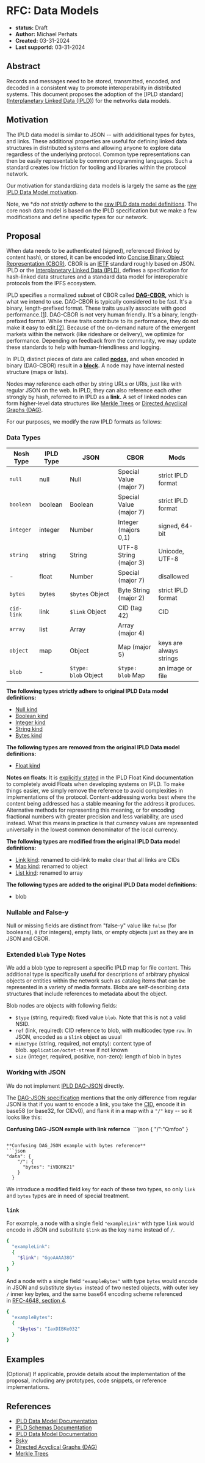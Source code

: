 # RFC: Data Models

- **status:** Draft
- **Author:** Michael Perhats
- **Created:** 03-31-2024
- **Last supportd:** 03-31-2024

## Abstract
Records and messages need to be stored, transmitted, encoded, and decoded in a consistent way to promote interoperability in distributed systems. This document proposes the adoption of the [IPLD standard]([Interplanetary Linked Data (IPLD)](https://ipld.io/docs/data-model/)) for the networks data models.

## Motivation
The IPLD data model is similar to JSON -- with addiditional types for bytes, and links. These additional properties are useful for defining linked data structures in distributed systems and allowing anyone to explore data regardless of the underlying protocol. Common type representations can then be easily representable by common programming languages. Such a standard creates low friction for tooling and libraries within the protocol network.

Our motivation for standardizing data models is largely the same as the [raw IPLD Data Model motivation](https://ipld.io/docs/data-model/#motivation). 

Note, we **do not strictly adhere* to the [raw IPLD data model definitions](https://ipld.io/docs/data-model/kinds/). The core nosh data model is based on the IPLD specification but we make a few modifications and define specific types for our network.  

## Proposal
When data needs to be authenticated (signed), referenced (linked by content hash), or stored, it can be encoded into [Concise Binary Object Representation (CBOR)](https://cbor.io/). CBOR is an [IETF](https://www.ietf.org/about/introduction/) standard roughly based on JSON. IPLD or the [Interplanetary Linked Data (IPLD)](https://ipld.io/docs/data-model/), defines a specification for hash-linked data structures and a standard data model for interoperable protocols from the IPFS ecosystem. 

IPLD specifies a normalized subset of CBOR called **[DAG-CBOR](https://ipld.io/docs/codecs/known/dag-cbor/),** which is what we intend to use. DAG-CBOR is typically considered to be fast. It's a binary, length-prefixed format. These traits usually associate with good performance.[[1](https://ipld.io/docs/codecs/known/dag-cbor/#performance)]. DAG-CBOR is not very human friendly. It's a binary, length-prefixed format. While these traits contribute to its performance, they do not make it easy to edit.[[2](https://ipld.io/docs/codecs/known/dag-cbor/#human-friendliness)]. Because of the on-demand nature of the emergent markets within the network (like rideshare or delivery), we optimize for performance. Depending on feedback from the community, we may update these standards to help with human-friendliness and logging.

In IPLD, distinct pieces of data are called **[nodes](https://ipld.io/docs/data-model/node/),** and when encoded in binary (DAG-CBOR) result in a **[block](https://ipld.io/docs/data-model/node/#nodes-vs-blocks).** A node may have internal nested structure (maps or lists). 

Nodes may reference each other by string URLs or URIs, just like with regular JSON on the web. In IPLD, they can also reference each other strongly by hash, referred to in IPLD as a **link.** A set of linked nodes can form higher-level data structures like [Merkle Trees](https://en.wikipedia.org/wiki/Merkle_tree) or [Directed Acyclical Graphs (DAG)](https://en.wikipedia.org/wiki/Directed_acyclic_graph). 

For our purposes, we modify the raw IPLD formats as follows:

### Data Types

| Nosh Type    | IPLD Type | JSON                 | CBOR                    | Mods                    |
| ------------ | --------- | -------------------- | ----------------------- | ----------------------- |
| `null`       | null      | Null                 | Special Value (major 7) | strict IPLD format      |
| `boolean`    | boolean   | Boolean              | Special Value (major 7) | strict IPLD format      |
| `integer`    | integer   | Number               | Integer (majors 0,1)    | signed, 64-bit          |
| `string`     | string    | String               | UTF-8 String (major 3)  | Unicode, UTF-8          |
| -            | float     | Number               | Special (major 7)       | disallowed              |
| `bytes`      | bytes     | `$bytes` Object      | Byte String (major 2)   | strict IPLD format      |
| `cid-link`   | link      | `$link` Object       | CID (tag 42)            | CID                     |
| `array`      | list      | Array                | Array (major 4)         |                         |
| `object`     | map       | Object               | Map (major 5)           | keys are always strings |
| `blob`       | -         | `$type: blob` Object | `$type: blob` Map       | an image or file        |

**The following types strictly adhere to original IPLD Data model definitions:**
- [Null kind](https://ipld.io/docs/data-model/kinds/#null-kind)
- [Boolean kind](https://ipld.io/docs/data-model/kinds/#boolean-kind)
- [Integer kind](https://ipld.io/docs/data-model/kinds/#integer-kind)
- [String kind](https://ipld.io/docs/data-model/kinds/#string-kind) 
- [Bytes kind](https://ipld.io/docs/data-model/kinds/#bytes-kind)

**The following types are removed from the original IPLD Data model definitions:**
- [Float kind](https://ipld.io/docs/data-model/kinds/#float-kind)


**Notes on floats**:
It is [explicitly stated](https://ipld.io/design/tricky-choices/numeric-domain/#floating-point) in the IPLD Float Kind documentation to completely avoid Floats when developing systems on IPLD. To make things easier, we simply remove the reference to avoid complexities in implementations of the protocol. Content-addressing works best where the content being addressed has a stable meaning for the address it produces. Alternative methods for representing this meaning, or for encoding fractional numbers with greater precision and less variability, are used instead. What this means in practice is that currency values are represented universally in the lowest common denominator of the local currency.


**The following types are modified from the original IPLD Data model definitions:**
- [Link kind](https://ipld.io/docs/data-model/kinds/#link-kind): renamed to cid-link to make clear that all links are CIDs
- [Map kind](https://ipld.io/docs/data-model/kinds/#map-kind): renamed to object
- [List kind](https://ipld.io/docs/data-model/kinds/#list-kind): renamed to array

**The following types are added to the original IPLD Data model definitions:**
- blob

### Nullable and False-y
Null or missing fields are distinct from "false-y" value like `false` (for booleans), `0` (for integers), empty lists, or empty objects just as they are in JSON and CBOR. 

### Extended `blob` Type Notes
We add a blob type to represent a specific IPLD map for file content. This additional type is specifically useful for descriptions of arbitrary physical objects or entities within the network such as catalog items that can be represented in a variety of media formats. Blobs are self-describing data structures that include references to metadata about the object.

Blob nodes are objects with following fields:
- `$type` (string, required): fixed value `blob`. Note that this is not a valid NSID.
- `ref` (link, required): CID reference to blob, with multicodec type `raw`. In JSON, encoded as a `$link` object as usual
- `mimeType` (string, required, not empty): content type of blob. `application/octet-stream` if not known
- `size` (integer, required, positive, non-zero): length of blob in bytes

### Working with JSON
We do not implement [IPLD DAG-JSON](https://ipld.io/docs/codecs/known/dag-json/) directly. 

The [DAG-JSON specification](https://ipld.io/docs/codecs/known/dag-json/) mentions that the only difference from regular JSON is that if you want to encode a link, you take the [CID](https://ipld.io/glossary/#cid), encode it in base58 (or base32, for CIDv0), and flank it in a map with a `"/"` key -- so it looks like this:

**Confusing DAG-JSON exmple with link refernce**
 ```json
{
    "/":"Qmfoo"
}
```

**Confusing DAG_JSON example with bytes reference**
```json
"data": {
    "/": {
      "bytes": "iVBORK21"
    }
  }
```

We introduce a modified field key for each of these two types, so only `link` and `bytes` types are in need of special treatment.

### `link`
For example, a node with a single field `"exampleLink"` with type `link` would encode in JSON and substitute `$link` as the key name instead of `/`. 
```bash
{
  "exampleLink": 
  {
    "$link": "GgoAAAA38G"
  }
}
```

And a node with a single field `"exampleBytes"` with type `bytes` would encode in JSON and substitute `$bytes`  instead of two nested objects, with outer key `/`  inner key bytes, and the same base64 encoding scheme referenced in [RFC-4648, section 4](https://datatracker.ietf.org/doc/html/rfc4648#section-4).
```bash
{
  "exampleBytes": 
  {
    "$bytes": "IaxDIBKe032"
  }
}
```

## Examples
(Optional) If applicable, provide details about the implementation of the proposal, including any prototypes, code snippets, or reference implementations.

## References
- [IPLD Data Model Documentation](https://ipld.io/docs/data-model/)
- [IPLD Schemas Documentation](https://ipld.io/docs/schemas/)
- [IPLD Data Model Documentation](https://ipld.io/docs/data-model/)
- [Bsky](https://atproto.com/specs/data-model#data-model)
- [Directed Acyclical Graphs (DAG)](https://en.wikipedia.org/wiki/Directed_acyclic_graph)
- [Merkle Trees](https://en.wikipedia.org/wiki/Merkle_tree)